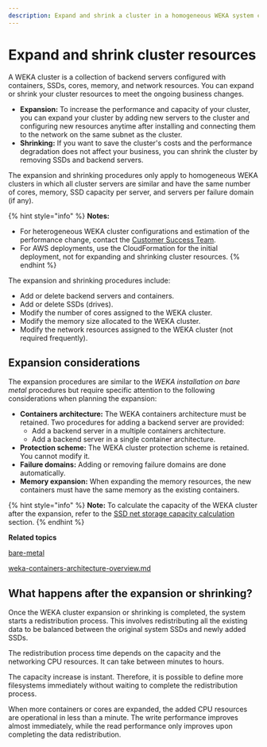 ```yaml
---
description: Expand and shrink a cluster in a homogeneous WEKA system configuration.
---
```


# Expand and shrink cluster resources

A WEKA cluster is a collection of backend servers configured with containers, SSDs, cores, memory, and network resources. You can expand or shrink your cluster resources to meet the ongoing business changes.

* **Expansion:** To increase the performance and capacity of your cluster, you can expand your cluster by adding new servers to the cluster and configuring new resources anytime after installing and connecting them to the network on the same subnet as the cluster.
* **Shrinking:** If you want to save the cluster's costs and the performance degradation does not affect your business, you can shrink the cluster by removing SSDs and backend servers.

The expansion and shrinking procedures only apply to homogeneous WEKA clusters in which all cluster servers are similar and have the same number of cores, memory, SSD capacity per server, and servers per failure domain (if any).

{% hint style="info" %}
**Notes:**

* For heterogeneous WEKA cluster configurations and estimation of the performance change, contact the [Customer Success Team](../../support/getting-support-for-your-weka-system.md#contact-customer-success-team).
* For AWS deployments, use the CloudFormation for the initial deployment, not for expanding and shrinking cluster resources.
{% endhint %}

The expansion and shrinking procedures include:

* Add or delete backend servers and containers.
* Add or delete SSDs (drives).
* Modify the number of cores assigned to the WEKA cluster.
* Modify the memory size allocated to the WEKA cluster.
* Modify the network resources assigned to the WEKA cluster (not required frequently).

## Expansion considerations

The expansion procedures are similar to the _WEKA installation on bare metal_ procedures but require specific attention to the following considerations when planning the expansion:

* **Containers architecture:** The WEKA containers architecture must be retained. Two procedures for adding a backend server are provided:
  * Add a backend server in a multiple containers architecture.
  * Add a backend server in a single container architecture.
* **Protection scheme:** The WEKA cluster protection scheme is retained. You cannot modify it.
* **Failure domains:** Adding or removing failure domains are done automatically.
* **Memory expansion:** When expanding the memory resources, the new containers must have the same memory as the existing containers.

{% hint style="info" %}
**Note:** To calculate the capacity of the WEKA cluster after the expansion, refer to the [SSD net storage capacity calculation](../../overview/ssd-capacity-management.md#ssd-net-storage-capacity-calculation) section.
{% endhint %}

**Related topics**

[bare-metal](../../install/bare-metal/ "mention")

[weka-containers-architecture-overview.md](../../overview/weka-containers-architecture-overview.md "mention")

## What happens after the expansion or shrinking?

Once the WEKA cluster expansion or shrinking is completed, the system starts a redistribution process. This involves redistributing all the existing data to be balanced between the original system SSDs and newly added SSDs.

The redistribution process time depends on the capacity and the networking CPU resources. It can take between minutes to hours.&#x20;

The capacity increase is instant. Therefore, it is possible to define more filesystems immediately without waiting to complete the redistribution process.

When more containers or cores are expanded, the added CPU resources are operational in less than a minute. The write performance improves almost immediately, while the read performance only improves upon completing the data redistribution.
